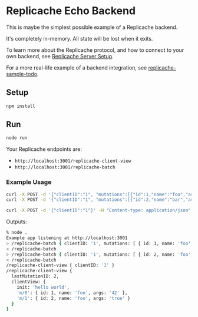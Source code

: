 # Replicache Echo Backend

This is maybe the simplest possible example of a Replicache backend.

It's completely in-memory. All state will be lost when it exits.

To learn more about the Replicache protocol, and how to connect to your own backend, see [Replicache Server Setup](https://github.com/rocicorp/replicache/blob/main/SERVER_SETUP.md).

For a more real-life example of a backend integration, see [replicache-sample-todo](https://github.com/rocicorp/replicache-sample-todo).

## Setup

```bash
npm install
```

## Run

```bash
node run
```

Your Replicache endpoints are:

* `http://localhost:3001/replicache-client-view`
* `http://localhost:3001/replicache-batch`

### Example Usage

```bash
curl -X POST -d '{"clientID":"1", "mutations":[{"id":1,"name":"foo","args":"42"}]}' -H "Content-type: application/json" http://localhost:3001/replicache-batch
curl -X POST -d '{"clientID":"1", "mutations":[{"id":2,"name":"bar","args":"true"}]}' -H "Content-type: application/json" http://localhost:3001/replicache-batch

curl -X POST -d '{"clientID":"1"}' -H "Content-type: application/json" http://localhost:3001/replicache-client-view
```

Outputs:

```bash
% node .              
Example app listening at http://localhost:3001
> /replicache-batch { clientID: '1', mutations: [ { id: 1, name: 'foo', args: '42' } ] }
< /replicache-batch
> /replicache-batch { clientID: '1', mutations: [ { id: 2, name: 'foo', args: 'true' } ] }
< /replicache-batch
/replicache-client-view { clientID: '1' }
/replicache-client-view {
  lastMutationID: 2,
  clientView: {
    init: 'hello world',
    'm/0': { id: 1, name: 'foo', args: '42' },
    'm/1': { id: 2, name: 'foo', args: 'true' }
  }
}
```
